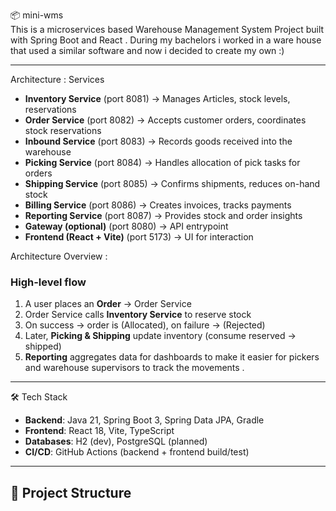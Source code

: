 📦 mini-wms  
This is a microservices based Warehouse Management System Project built with Spring Boot and React . During my bachelors i worked in a ware house that used a similar software and now i decided to create my own :)

---


 Architecture : 
Services
- **Inventory Service** (port 8081) → Manages Articles, stock levels, reservations  
- **Order Service** (port 8082) → Accepts customer orders, coordinates stock reservations  
- **Inbound Service** (port 8083) → Records goods received into the warehouse  
- **Picking Service** (port 8084) → Handles allocation of pick tasks for orders  
- **Shipping Service** (port 8085) → Confirms shipments, reduces on-hand stock  
- **Billing Service** (port 8086) → Creates invoices, tracks payments  
- **Reporting Service** (port 8087) → Provides stock and order insights  
- **Gateway (optional)** (port 8080) → API entrypoint  
- **Frontend (React + Vite)** (port 5173) → UI for interaction

Architecture Overview : 


### High-level flow
1. A user places an **Order** → Order Service  
2. Order Service calls **Inventory Service** to reserve stock  
3. On success → order is (Allocated), on failure → (Rejected)  
4. Later, **Picking & Shipping** update inventory (consume reserved → shipped)  
5. **Reporting** aggregates data for dashboards to make it easier for pickers and warehouse supervisors to track the movements . 

---

🛠️ Tech Stack
- **Backend**: Java 21, Spring Boot 3, Spring Data JPA, Gradle  
- **Frontend**: React 18, Vite, TypeScript  
- **Databases**: H2 (dev), PostgreSQL (planned)  
- **CI/CD**: GitHub Actions (backend + frontend build/test)  


---

## 📂 Project Structure
